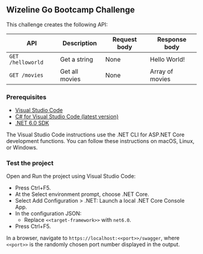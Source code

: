 <h2>Wizeline Go Bootcamp Challenge</h2>
  
This challenge creates the following API:

| API      | Description | Request body      | Response body |
| ----------- | ----------- | ----------- | ----------- |
| ```GET /helloworld```      | Get a string       | None      | Hello World!       |
| ```GET /movies```   | Get all movies        | None      | Array of movies       |
  
<h3>Prerequisites</h3>

- [Visual Studio Code](https://code.visualstudio.com/download)
- [C# for Visual Studio Code (latest version)](https://marketplace.visualstudio.com/items?itemName=ms-dotnettools.csharp)
- [.NET 6.0 SDK](https://dotnet.microsoft.com/download/dotnet/6.0)

The Visual Studio Code instructions use the .NET CLI for ASP.NET Core development functions. You can follow these instructions on macOS, Linux, or Windows.

<h3>Test the project</h3>

Open and Run the project using Visual Studio Code:

- Press Ctrl+F5.
- At the Select environment prompt, choose .NET Core.
- Select Add Configuration > .NET: Launch a local .NET Core Console App.
- In the configuration JSON:
  - Replace ```<<target-framework>>``` with ```net6.0```.
- Press Ctrl+F5.

In a browser, navigate to ```https://localhost:<<port>>/swagger```, where ```<<port>>``` is the randomly chosen port number displayed in the output.
